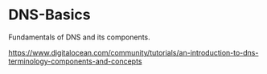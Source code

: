 # DNS-Basics
Fundamentals of DNS and its components.

https://www.digitalocean.com/community/tutorials/an-introduction-to-dns-terminology-components-and-concepts

